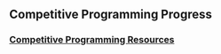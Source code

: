 ## Competitive Programming Progress

### [Competitive Programming Resources](https://github.com/kunal-kushwaha/Competitive-Programming-Resources)
